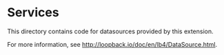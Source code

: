 # Services

This directory contains code for datasources provided by this extension.

For more information, see <http://loopback.io/doc/en/lb4/DataSource.html>.
